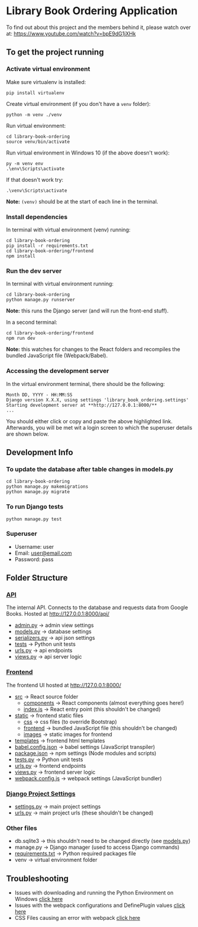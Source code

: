 # Library Book Ordering Application

To find out about this project and the members behind it, please watch over at: https://www.youtube.com/watch?v=bpE9dG1jXHk

## To get the project running

### Activate virtual environment
Make sure virtualenv is installed:
```
pip install virtualenv
```

Create virtual environment (if you don't have a `venv` folder):
```
python -m venv ./venv
```

Run virtual environment:
```
cd library-book-ordering
source venv/bin/activate
```
Run virtual environment in Windows 10 
(if the above doesn't work):
```
py -m venv env
.\env\Scripts\activate
```

If that doesn't work try:
```
.\venv\Scripts\activate
```

**Note:** `(venv)` should be at the start of each line in the terminal.

### Install dependencies
In terminal with virtual environment (venv) running:
```
cd library-book-ordering
pip install -r requirements.txt
cd library-book-ordering/frontend
npm install
```

### Run the dev server
In terminal with virtual environment running:
```
cd library-book-ordering
python manage.py runserver
```
**Note:** this runs the Django server (and will run the front-end stuff).

In a second terminal:
```
cd library-book-ordering/frontend
npm run dev
```
**Note:** this watches for changes to the React folders and recompiles the bundled JavaScript file (Webpack/Babel).

### Accessing the development server
In the virtual environment terminal, there should be the following:
```
Month DD, YYYY - HH:MM:SS
Django version X.X.X, using settings 'library_book_ordering.settings'
Starting development server at **http://127.0.0.1:8000/**
...
```
You should either click or copy and paste the above highlighted link.
Afterwards, you will be met wit a login screen to which the superuser details are shown below.

## Development Info

### To update the database after table changes in models.py
```
cd library-book-ordering
python manage.py makemigrations
python manage.py migrate
```

### To run Django tests
```
python manage.py test
```

### Superuser
- Username: user
- Email: user@email.com
- Password: pass

## Folder Structure
### [API](./api/)
The internal API. Connects to the database and requests data from Google Books. Hosted at http://127.0.0.1:8000/api/

- [admin.py](./api/admin.py) -> admin view settings
- [models.py](./api/models.py) -> database settings
- [serializers.py](./api/serializers.py) -> api json settings
- [tests](./api/tests) -> Python unit tests
- [urls.py](./api/urls.py) -> api endpoints
- [views.py](./api/views.py) -> api server logic

### [Frontend](./frontend/)
The frontend UI hosted at http://127.0.0.1:8000/
- [src](./frontend/src/) -> React source folder
    - [components](./frontend/src/components/) -> React components (almost everything goes here!)
    - [index.js](./frontend/src/index.js) -> React entry point (this shouldn't be changed)
- [static](./frontend/src/static/) -> frontend static files
    - [css](./frontend/src/static/css) -> css files (to override Bootstrap)
    - [frontend](./frontend/src/static/frontend) -> bundled JavaScript file (this shouldn't be changed)
    - [images](./frontend/src/static/images) -> static images for frontend
- [templates](./frontend/templates/frontend/) -> frontend html templates
- [babel.config.json](./frontend/babel.config.json) -> babel settings (JavaScript transpiler)
- [package.json](./frontend/package.json) -> npm settings (Node modules and scripts)
- [tests.py](./frontend/tests.py) -> Python unit tests
- [urls.py](./frontend/urls.py) -> frontend endpoints
- [views.py](./frontend/views.py) -> frontend server logic
- [webpack.config.js](./frontend/webpack.config.js) -> webpack settings (JavaScript bundler)


### [Django Project Settings](./library_book_ordering/)
- [settings.py](./library_book_ordering/settings.py) -> main project settings
- [urls.py](./library_book_ordering/urls.py) -> main project urls (these shouldn't be changed)

### Other files
- db.sqlite3 -> this shouldn't need to be changed directly (see [models.py](./api/models.py))
- manage.py -> Django manager (used to access Django commands)
- [requirements.txt](./requirements.txt) -> Python required packages file
- venv -> virtual environment folder

## Troubleshooting
- Issues with downloading and running the Python Environment on Windows [click here](https://stackoverflow.com/questions/54312543/activate-venv-python-3-7-2-for-windows)
- Issues with the webpack configurations and DefinePlugin values [click here](https://stackoverflow.com/questions/66772358/webpack-warning-warning-in-defineplugin-conflicting-values-for-process-env-no)
- CSS Files causing an error with webpack [click here]( https://stackoverflow.com/questions/55652077/css-file-causing-error-in-react-webpack-configuration)
